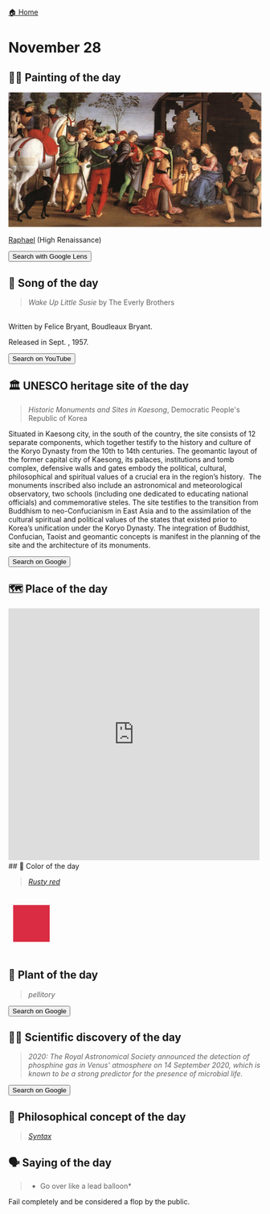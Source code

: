 
[🏠 Home](../../index.md)

# November 28

## 🧑‍🎨 Painting of the day

<img width="600" src="../img/Raphael_3.jpg">

[Raphael](https://en.wikipedia.org/wiki/Raphael) (High Renaissance)

<button class="btn btn-success"
onclick=" window.open('https://lens.google.com/uploadbyurl?url=https://iretes.github.io/one-a-day/data/img/Raphael_3.jpg','_blank')">
Search with Google Lens
</button>

## 🎼 Song of the day

> *Wake Up Little Susie*
by The Everly Brothers

<br />Written by Felice Bryant, Boudleaux Bryant.

Released in Sept. , 1957.

<button class="btn btn-success"
onclick=" window.open('http://www.youtube.com/search?q=Wake Up Little Susie by The Everly Brothers','_blank')">
Search on YouTube
</button>

## 🏛️ UNESCO heritage site of the day

> *Historic Monuments and Sites in Kaesong*, Democratic People's Republic of Korea

<p>Situated in Kaesong city, in the south of the country, the site consists of 12 separate components, which together testify to the history and culture of the Koryo Dynasty from the 10th to 14th centuries. The geomantic layout of the former capital city of Kaesong, its palaces, institutions and tomb complex, defensive walls and gates embody the political, cultural, philosophical and spiritual values of a crucial era in the region&rsquo;s history.&nbsp; The monuments inscribed also include an astronomical and meteorological observatory, two schools (including one dedicated to educating national officials) and commemorative steles. The site testifies to the transition from Buddhism to neo-Confucianism in East Asia and to the assimilation of the cultural spiritual and political values of the states that existed prior to Korea&rsquo;s unification under the Koryo Dynasty. The integration of Buddhist, Confucian, Taoist and geomantic concepts is manifest in the planning of the site and the architecture of its monuments.</p>

<button class="btn btn-success"
onclick=" window.open('http://www.google.com/search?q=Historic Monuments and Sites in Kaesong','_blank')">
Search on Google
</button>

## 🗺️ Place of the day

<iframe
src="https://www.mapcrunch.com"
name="mapcrunch"
width="500"
height="500"
allowTransparency="true"
scrolling="no"
frameborder="0"
>
</iframe>
## 🎨 Color of the day

> *[Rusty red](https://en.wikipedia.org/wiki/Shades_of_red#Rusty_red)*

<div style="color:#DA2C43; font-size: 100px;">&#9632;</div>

## 🌿 Plant of the day

> *pellitory*

<button class="btn btn-success"
onclick=" window.open('http://www.google.com/search?q=pellitory','_blank')">
Search on Google
</button>

## 🧑‍🔬 Scientific discovery of the day

> *2020: The Royal Astronomical Society announced the detection of phosphine gas in Venus' atmosphere on 14 September 2020, which is known to be a strong predictor for the presence of microbial life.*

<button class="btn btn-success"
onclick=" window.open('http://www.google.com/search?q=2020: The Royal Astronomical Society announced the detection of phosphine gas in Venus  atmosphere on 14 September 2020, which is known to be a strong predictor for the presence of microbial life.','_blank')"> 
Search on Google
</button>

## 💭 Philosophical concept of the day

> *[Syntax](https://en.wikipedia.org/wiki/Syntax_(logic))*

## 🗣️ Saying of the day

> * Go over like a lead balloon*

Fail completely and be considered a flop by the public.
